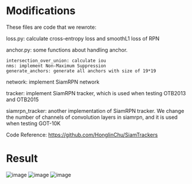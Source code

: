 # Modifications
These files are code that we rewrote:

loss.py: calculate cross-entropy loss and smoothL1 loss of RPN

anchor.py: some functions about handling anchor. 

    intersection_over_union: calculate iou
    nms: implement Non-Maximum Suppression
    generate_anchors: generate all anchors with size of 19*19

network: implement SiamRPN network

tracker: implement SiamRPN tracker, which is used when testing OTB2013 and OTB2015

siamrpn_tracker: another implementation of SiamRPN tracker. We change the number of channels of convolution layers in siamrpn, and it is used when testing GOT-10K

Code Reference: https://github.com/HonglinChu/SiamTrackers
# Result
![image](https://github.com/SkywalkerGUO/Siamese-RPN_reimplementation/assets/94382041/f3769e57-ce0a-4581-8772-239f1ed2fa11)
![image](https://github.com/SkywalkerGUO/Siamese-RPN_reimplementation/assets/94382041/46595471-207e-47db-8b00-236f98bb8fc7)
![image](https://github.com/SkywalkerGUO/Siamese-RPN_reimplementation/assets/94382041/be014dd4-6804-42f2-9a97-79b3ac510e8c)

